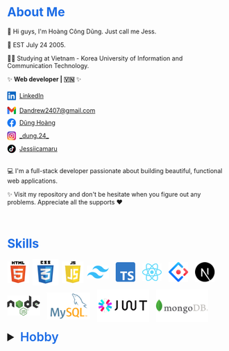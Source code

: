 # <span style="color:rgb(29, 109, 230)">About Me</span>

👋 Hi guys, I'm Hoàng Công Dũng. Just call me Jess.

🎂 EST July 24 2005.

🧑‍🎓 Studying at Vietnam - Korea University of Information and Communication Technology.

✨ <b>Web developer | 🇻🇳</b> ✨

<div style="margin-top: 10px; width: 100%; display: flex; align-items:center;">
<img src="./img/image.png" alt="" style="width: 20px; margin-right: 8px"/> 
<a href="https://www.linkedin.com/in/d%C5%A9ng-ho%C3%A0ng-3b07b2282/">LinkedIn</a>
</div>

<div style="margin-top: 10px; width: 100%; display: flex; align-items:center;">
<img src="./img/image copy.png" alt="" style="width: 20px; margin-right: 8px"/> 
<a href="#">Dandrew2407@gmail.com</a>
</div>

<div style="margin-top: 10px; width: 100%; display: flex; align-items:center;">
<img src="./img/image copy 3.png" alt="" style="width: 20px; margin-right: 8px"/> 
<a href="https://www.facebook.com/dunghoang24/">Dũng Hoàng</a>
</div>

<div style="margin-top: 10px; width: 100%; display: flex; align-items:center;">
<img src="./img/image copy 4.png" alt="" style="width: 20px; margin-right: 8px"/> 
<a href="https://www.instagram.com/_dung.24_/">_dung.24_</a>
</div>

<div style="margin-top: 10px; width: 100%; display: flex; align-items:center;">
<img src="./img/image copy 18.png" alt="" style="width: 20px; margin-right: 8px"/> 
<a href="https://www.tiktok.com/@jessiicamaru">Jessiicamaru</a>
</div>

<br />

💻 I'm a full-stack developer passionate about building beautiful, functional web applications.

✨ Visit my repository and don't be hesitate when you figure out any problems. Appreciate all the supports ❤️

<br />

# <span style="color:rgb(29, 109, 230)">Skills</span>

<div style="margin-top: 10px; width: 100%; display: flex; flex-wrap: wrap; align-items:center; height:60px; height: auto; row-gap: 10px">
<img src="./img/image copy 6.png" alt="" style="width: 50px; margin-right: 8px"/>

<img src="./img/image copy 7.png" alt="" style="width: 60px; margin-right: 8px"/>

<img src="./img/image copy 8.png" alt="" style="width: 50px; margin-right: 8px"/>

<img src="./img/image copy 9.png" alt="" style="width: 50px; margin-right: 16px"/>

<img src="./img/image copy 10.png" alt="" style="width: 45px; margin-right: 16px"/>

<img src="./img/image copy 11.png" alt="" style="width: 45px; margin-right: 16px"/>

<img src="./img/image copy 12.png" alt="" style="width: 45px; margin-right: 16px"/>

<img src="./img/image copy 13.png" alt="" style="width: 45px; margin-right: 16px"/>

<img src="./img/image copy 14.png" alt="" style="width: 75px; margin-right: 16px"/>

<img src="./img/image copy 15.png" alt="" style="width: 100px; margin-right: 16px"/>

<img src="./img/image copy 16.png" alt="" style="width: 120px; margin-right: 16px"/>

<img src="./img/image copy 17.png" alt="" style="width: 120px; margin-right: 16px"/>
</div>

<br />

<details>
    <summary style="font-size: 28px; font-weight:600"><span style="color:rgb(29, 109, 230)">Hobby</span></summary>
  <ul>
    <li>
    <div style="margin-top: 10px; width: 100%; display: flex; align-items:center;">
        <img src="./img/image copy 5.png" alt="" style="width: 20px; margin-right: 8px"/> 
        <a href="https://tracker.gg/valorant">Valorant Tracker:</a> &nbsp; &nbsp;Quýt#2407
    </div>
    </li>
    <li>
    <div style="margin-top: 10px; width: 100%; display: flex; align-items:center;">
        <img src="./img/image copy 19.png" alt="" style="width: 20px; margin-right: 8px"/> 
        <a href="https://open.spotify.com/playlist/4C8zZb5zZGjF7Zf5DMu2XN?si=f5e27f72cc594867">Spotify</a>
    </div>
    </li>

<li>
    <div style="margin-top: 10px; width: 100%; display: flex; align-items:center;">
        <img src="./img/image copy 20.png" alt="" style="width: 20px; margin-right: 8px"/> 
        <a href="https://soundcloud.com/jessiicamaru/sets/nhon">Soundcloud</a>
    </div>
    </li>
  </ul>
</details>
